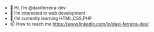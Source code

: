 - 👋 Hi, I’m @daviferreira-dev
- 👀 I’m interested in web development
- 🌱 I’m currently learning HTML,CSS,PHP
- 📫 How to reach me https://www.linkedin.com/in/davi-ferreira-dev/

